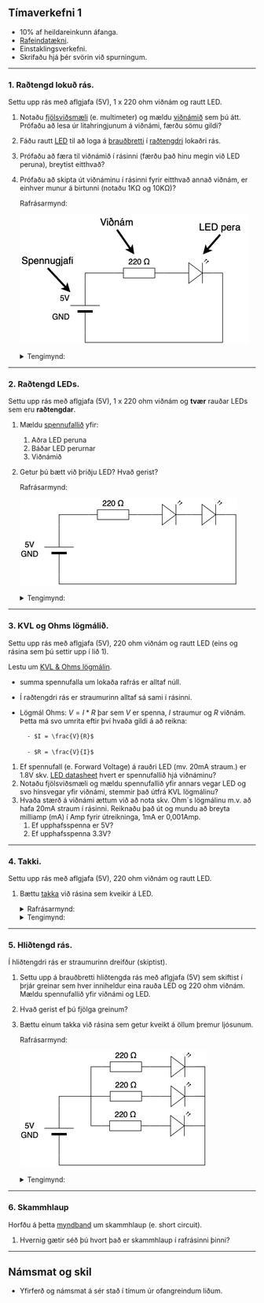 ## Tímaverkefni 1

- 10% af heildareinkunn áfanga.
- [Rafeindatækni](https://github.com/VESM1VS/afangi/wiki/Rafeindat%C3%A6kni). 
- Einstaklingsverkefni.
- Skrifaðu hjá þér svörin við spurningum.

---

### 1. Raðtengd lokuð rás. 
Settu upp rás með aflgjafa (5V), 1 x 220 ohm viðnám og rautt LED. 

1. Notaðu [fjölsviðsmæli](https://youtu.be/SLkPtmnglOI?t=324) (e. multimeter) og mældu [viðnámið](https://www.instructables.com/Resistors/) sem þú átt. Prófaðu að lesa úr litahringjunum á viðnámi, færðu sömu gildi?
1. Fáðu rautt [LED](https://www.instructables.com/Diodes/) til að loga á [brauðbretti](https://learn.adafruit.com/collins-lab-breadboards-and-perfboards) í [raðtengdri](https://github.com/VESM1VS/AFANGI/blob/main/Myndir/tengingar.jpeg) lokaðri rás. 
1. Prófaðu að færa til viðnámið í rásinni (færðu það hinu megin við LED peruna), breytist eitthvað?
1. Prófaðu að skipta út viðnáminu í rásinni fyrir eitthvað annað viðnám, er einhver munur á birtunni (notaðu 1KΩ og 10KΩ)?

    Rafrásarmynd:

    ![rafrás](https://raw.githubusercontent.com/VESM1VS/AFANGI/main/Myndir/V1_eitt_led_raf.png)

    <details>
    <summary>Tengimynd:</summary>

    ![tengimynd](https://raw.githubusercontent.com/VESM1VS/AFANGI/main/Myndir/V1_eitt_led_fzz.png)
    </details>

---

### 2. Raðtengd LEDs. 
Settu upp rás með aflgjafa (5V), 1 x 220 ohm viðnám og **tvær** rauðar LEDs sem eru **raðtengdar**. 

1. Mældu [spennufallið](https://youtu.be/SLkPtmnglOI?t=160) yfir:  
   1. Aðra LED peruna
   2. Báðar LED perurnar
   3. Viðnámið
1. Getur þú bætt við þriðju LED? Hvað gerist? 

    Rafrásarmynd:

    ![rafrás](https://raw.githubusercontent.com/VESM1VS/AFANGI/main/Myndir/V1_radtenging_raf.png)

    <details>
    <summary>Tengimynd:</summary>

    ![tengimynd](https://raw.githubusercontent.com/VESM1VS/AFANGI/main/Myndir/V1_radtenging_fzz.png)
    </details>

---

### 3. KVL og Ohms lögmálið.  
Settu upp rás með aflgjafa (5V), 220 ohm viðnám og rautt LED (eins og rásina sem þú settir upp í lið 1). 

Lestu um [KVL & Ohms lögmálin](https://learn.adafruit.com/all-about-leds/forward-voltage-and-kvl). 
- summa spennufalla um lokaða rafrás er alltaf núll.
- Í raðtengdri rás er straumurinn alltaf sá sami í rásinni. 
- Lögmál Ohms: $V = I * R$ þar sem $V$ er spenna, $I$ straumur og $R$ viðnám. Þetta má svo umrita eftir því hvaða gildi á að reikna:
        
        - $I = \frac{V}{R}$

        - $R = \frac{V}{I}$

    
1. Ef spennufall (e. Forward Voltage) á rauðri LED (mv. 20mA straum.) er 1.8V skv. [LED datasheet](https://learn.adafruit.com/all-about-leds/the-led-datasheet) hvert er spennufallið hjá viðnáminu?
1. Notaðu fjölsviðsmæli og mældu spennufallið yfir annars vegar LED og svo hinsvegar yfir viðnámi, stemmir það útfrá KVL lögmálinu? 
1. Hvaða stærð á viðnámi ættum við að nota skv. Ohm`s lögmálinu m.v. að hafa 20mA straum í rásinni. Reiknaðu það út og mundu að breyta milliamp (mA) í Amp fyrir útreikninga, 1mA er 0,001Amp. 
    1. Ef upphafsspenna er 5V?
    1. Ef upphafsspenna 3.3V?

---

### 4. Takki. 
Settu upp rás með aflgjafa (5V), 220 ohm viðnám og rautt LED. 

1. Bættu [takka](https://www.cuidevices.com/blog/tactile-switches-101#how-to-wire-a-tactile-switch) við rásina sem kveikir á LED. 

    <details>
    <summary>Rafrásarmynd:</summary>

    ![rafrás](https://raw.githubusercontent.com/VESM1VS/AFANGI/main/Myndir/V1_takki_raf.png)
    </details>
    <details>
    <summary>Tengimynd:</summary>

    ![tengimynd](https://raw.githubusercontent.com/VESM1VS/AFANGI/main/Myndir/V1_takki_fzz.png)
    </details>

---

### 5. Hliðtengd rás.

Í hliðtengdri rás er straumurinn dreifður (skiptist).

1. Settu upp á brauðbretti hliðtengda rás með aflgjafa (5V) sem skiftist í þrjár greinar sem hver inniheldur eina rauða LED og 220 ohm viðnám. Mældu spennufallið yfir viðnámi og LED.
1. Hvað gerist ef þú fjölga greinum? 
1. Bættu einum takka við rásina sem getur kveikt á öllum þremur ljósunum.

    Rafrásarmynd:

    ![rafrás](https://raw.githubusercontent.com/VESM1VS/AFANGI/main/Myndir/V1_hlidtenging_raf.png)

    <details>
    <summary>Tengimynd:</summary>

    ![tengimynd](https://raw.githubusercontent.com/VESM1VS/AFANGI/main/Myndir/V1_hlidtenging_fzz.png)
    </details>

---

### 6. Skammhlaup
<!-- góð pæling sem snúa að hliðtengingum og lóðamistökum -->
Horfðu á þetta [myndband](https://www.youtube.com/watch?v=RjdyCXmDtb8&ab_channel=KidovatorsbyGyanLab) um skammhlaup (e. short circuit).
1. Hvernig gætir séð þú hvort það er skammhlaup í rafrásinni þinni?

<!-- 1. Hver er straumurinn í greinunum? Notaðu Ohm`s lögmálið til að finna það út. -->

<!--
#### 5. Pörun. 

Settu upp verklega á brauðbretti einfalt [pörunarspil](https://www.youtube.com/watch?v=OwhoSbvQ1yc&ab_channel=Kutuhal-SundayScienceSchool) með einni "spurningu" og þremur svarmöguleikum. Ef þú velur rangan svarmöguleika þá heyrist í [active buzzer](https://github.com/VESM1VS/AFANGI/blob/main/Myndir/activebuzzer.jpeg) en ef þú velur réttan svarmöguleika þá kemur ljós á LED. Notaðu aflgjafa, brauðbretti, buzzer, viðnám, LED og víra eftir þörfum. Notaðu multimælir til að kanna [tengingar](https://youtu.be/SLkPtmnglOI?t=495).

---
-->



<!-- [myndband](https://www.youtube.com/watch?v=EQtwsWJuUPs&list=PLRIGIzu0Z7KlfGFD6gd0eMX0ozfJyrQL-&index=6&t=0s) -->

---

## Námsmat og skil
- Yfirferð og námsmat á sér stað í tímum úr ofangreindum liðum. 
